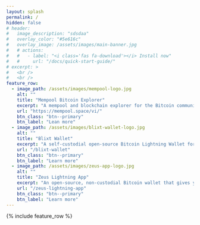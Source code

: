 ```yaml
---
layout: splash
permalink: /
hidden: false
# header:
#   image_description: "sdsdaa"
#   overlay_color: "#5e616c"
#   overlay_image: /assets/images/main-banner.jpg
#   # actions:
#   #   - label: "<i class='fas fa-download'></i> Install now"
#   #     url: "/docs/quick-start-guide/"
# excerpt: >
#   <br />
#   <br />
feature_row:
  - image_path: /assets/images/mempool-logo.jpg
    alt: ""
    title: "Mempool Bitcoin Explorer"
    excerpt: "A mempool and blockchain explorer for the Bitcoin community, focusing on the transaction fee market and multi-layer ecosystem, completely self-hosted.<br><br>Our contribution: Translation."
    url: "https://mempool.space/vi/" 
    btn_class: "btn--primary"
    btn_label: "Lean more"
  - image_path: /assets/images/blixt-wallet-logo.jpg
    alt: ""
    title: "Blixt Wallet"
    excerpt: "A self-custodial open-source Bitcoin Lightning Wallet for Android with focus on usability and user experience, powered by lnd and Neutrino SPV.<br><br>Our contribution: Translation."
    url: "/blixt-wallet"
    btn_class: "btn--primary"
    btn_label: "Learn more"
  - image_path: /assets/images/zeus-app-logo.jpg
    alt: ""
    title: "Zeus Lightning App"
    excerpt: "An open-source, non-custodial Bitcoin wallet that gives you full control over how you make payments. Make lightning fast payments in the palm of your hand.<br><br>Our contribution: Translation."
    url: "/zeus-lightning-app"
    btn_class: "btn--primary"
    btn_label: "Learn more"      
---
```


{% include feature_row %}